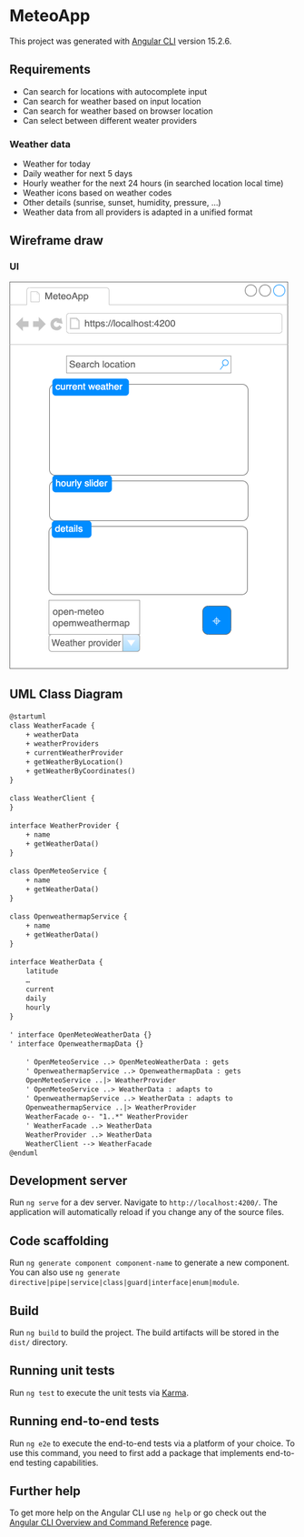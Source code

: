 # MeteoApp

This project was generated with [Angular CLI](https://github.com/angular/angular-cli) version 15.2.6.

## Requirements

- Can search for locations with autocomplete input
- Can search for weather based on input location
- Can search for weather based on browser location
- Can select between different weater providers

### Weather data

- Weather for today
- Daily weather for next 5 days
- Hourly weather for the next 24 hours (in searched location local time)
- Weather icons based on weather codes
- Other details (sunrise, sunset, humidity, pressure, …)
- Weather data from all providers is adapted in a unified format

## Wireframe draw

### UI

![ui-mockup](./ui.drawio.png)

## UML Class Diagram

```plantuml
@startuml
class WeatherFacade {
    + weatherData
    + weatherProviders
    + currentWeatherProvider
    + getWeatherByLocation()
    + getWeatherByCoordinates()
}

class WeatherClient {
}

interface WeatherProvider {
    + name
    + getWeatherData()
}

class OpenMeteoService {
    + name
    + getWeatherData()
}

class OpenweathermapService {
    + name
    + getWeatherData()
}

interface WeatherData {
    latitude
    …
    current
    daily
    hourly
}

' interface OpenMeteoWeatherData {}
' interface OpenweathermapData {}

    ' OpenMeteoService ..> OpenMeteoWeatherData : gets
    ' OpenweathermapService ..> OpenweathermapData : gets
    OpenMeteoService ..|> WeatherProvider
    ' OpenMeteoService ..> WeatherData : adapts to
    ' OpenweathermapService ..> WeatherData : adapts to
    OpenweathermapService ..|> WeatherProvider
    WeatherFacade o-- "1..*" WeatherProvider
    ' WeatherFacade ..> WeatherData
    WeatherProvider ..> WeatherData
    WeatherClient --> WeatherFacade
@enduml
```

## Development server

Run `ng serve` for a dev server. Navigate to `http://localhost:4200/`. The application will automatically reload if you change any of the source files.

## Code scaffolding

Run `ng generate component component-name` to generate a new component. You can also use `ng generate directive|pipe|service|class|guard|interface|enum|module`.

## Build

Run `ng build` to build the project. The build artifacts will be stored in the `dist/` directory.

## Running unit tests

Run `ng test` to execute the unit tests via [Karma](https://karma-runner.github.io).

## Running end-to-end tests

Run `ng e2e` to execute the end-to-end tests via a platform of your choice. To use this command, you need to first add a package that implements end-to-end testing capabilities.

## Further help

To get more help on the Angular CLI use `ng help` or go check out the [Angular CLI Overview and Command Reference](https://angular.io/cli) page.
